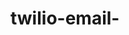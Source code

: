 # twilio-email-

<!-- env variables PORT=3000
JWT_TOKEN="ksdjfdjkrt454e65r465465d4f65g4d6f54g6d5f"
SMTP_HOST = 'mail.megamock.com'
SMTP_PORT =  465
SMTP_USERNAME = 'noreply@megamock.com'
SMTP_PASSWORD = '6jJM;93F#dsL3q'
SMTP_FROM = '"megamock" <noreply@megamock.com>' -->
